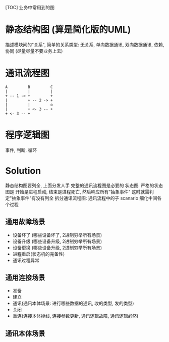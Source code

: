[TOC]
业务中常用到的图
# 静态结构图 (算是简化版的UML)
描述模块间的"关系",
简单的关系类型: 无关系, 单向数据通讯, 双向数据通讯, 依赖, 协同 (尽量尽量不要业务上去)

# 通讯流程图
```ditaa
A         B         C
|         |         |
+ -- 1 -> +         +
|         + -- 2 -> +
|         |         o
|         + <- 3 -- +
+ <- 3 -- +
```

# 程序逻辑图
事件, 判断, 循环

# Solution
静态结构图要列全, 上面分发人手
完整的通讯流程图是必要的
状态图: 严格的状态图是 开始是进程启动, 结束是进程死亡, 然后响应所有"抽象事件"
  这时就需判定"抽象事件"有没有列全
拆分通讯流程图: 通讯流程中的子 scanario 细化中间各个过程

## 通用故障场景
+ 设备坏了 (哪些设备坏了, 2进制穷举所有场景)
+ 设备升级 (哪些设备升级, 2进制穷举所有场景)
+ 设备更换 (哪些设备升级, 2进制穷举所有场景)
+ 进程重启(状态机的完备性)
+ 通讯过程异常
## 通用连接场景
+ 准备
+ 建立
+ 通讯(通讯本体场景: 进行哪些数据的通讯, 收的类型, 发的类型)
+ 关闭
+ 重连(连接本体掉线, 连接参数更新, 通讯逻辑故障, 通讯逻辑必然)
## 通讯本体场景